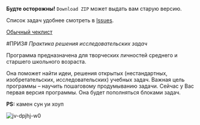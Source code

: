 **Будте осторожны!** `Download ZIP` может выдать вам старую версию.

Список задач удобнее смотреть в [Issues](https://github.com/edele/priz/issues?state=open).

[Обычный чеклист](https://gist.github.com/edele/9342586)

#ПРИЗ#
*Практика решения исследовательских задач*

Программа предназначена для творческих личностей среднего и старшего школьного возраста.

Она поможет найти идеи, решения открытых (нестандартных, изобретательских, исследовательских) учебных задач.
Важная цель программы – научить пошаговому продумыванию задачи.
Сейчас у Вас первая версия программы. 
Она будет пополняться блоками задач.

**PS:** камен сун уи хоуп

![jv-dpjhj-w0](https://cloud.githubusercontent.com/assets/2607770/2648557/a08fe376-bf58-11e3-87c5-ed23b209d6dc.jpg)
